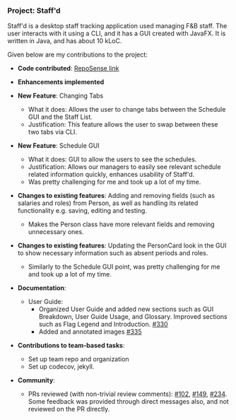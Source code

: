 
### Project: Staff'd

Staff'd is a desktop staff tracking application used managing F&B staff. The user interacts with it using a CLI, and it has a GUI created with JavaFX. It is written in Java, and has about 10 kLoC.

Given below are my contributions to the project:

* **Code contributed**:  [RepoSense link](https://nus-cs2103-ay2122s1.github.io/tp-dashboard/?search=&sort=groupTitle&sortWithin=title&timeframe=commit&mergegroup=&groupSelect=groupByRepos&breakdown=true&checkedFileTypes=docs~functional-code~test-code&since=2021-09-17&tabOpen=true&tabAuthor=fullfatwasabi&tabRepo=AY2122S1-CS2103T-W11-2%2Ftp%5Bmaster%5D&authorshipIsMergeGroup=false&authorshipFileTypes=docs~functional-code~test-code&authorshipIsBinaryFileTypeChecked=false&tabType=authorship)

* **Enhancements implemented**

* **New Feature**: Changing Tabs
  * What it does: Allows the user to change tabs between the Schedule GUI and the Staff List.
  * Justification: This feature allows the user to swap between these two tabs via CLI.

* **New Feature**: Schedule GUI
  * What it does: GUI to allow the users to see the schedules.
  * Justification: Allows our managers to easily see relevant schedule related information quickly, enhances usability of Staff'd.
  * Was pretty challenging for me and took up a lot of my time.

* **Changes to existing features**: Adding and removing fields (such as salaries and roles) from Person, as well as handling its related functionality e.g. saving, editing and testing.
  * Makes the Person class have more relevant fields and removing unnecessary ones.

* **Changes to existing features**: Updating the PersonCard look in the GUI to show necessary information such as absent periods and roles.
  * Similarly to the Schedule GUI point, was pretty challenging for me and took up a lot of my time.

* **Documentation**:
  * User Guide:
    * Organized User Guide and added new sections such as GUI Breakdown, User Guide Usage, and Glossary. Improved sections such as Flag Legend and Introduction. [#330](https://github.com/AY2122S1-CS2103T-W11-2/tp/pull/330)
    * Added and annotated images [#335](https://github.com/AY2122S1-CS2103T-W11-2/tp/pull/335)

* **Contributions to  team-based tasks**:
  * Set up team repo and organization
  * Set up codecov, jekyll.

* **Community**:
  * PRs reviewed (with non-trivial review comments): [#102](https://github.com/AY2122S1-CS2103T-W11-2/tp/pull/102),  [#149](https://github.com/AY2122S1-CS2103T-W11-2/tp/pull/149), [#234](https://github.com/AY2122S1-CS2103T-W11-2/tp/pull/234). Some feedback was provided through direct messages also, and not reviewed on the PR directly.
